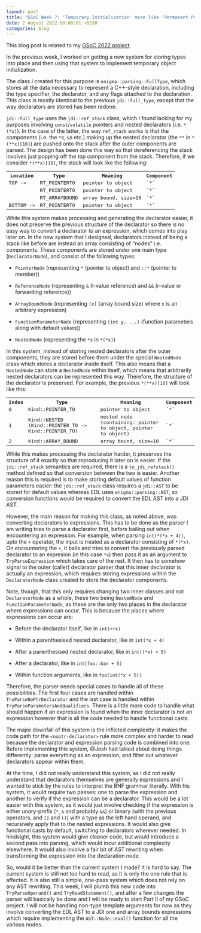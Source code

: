 ```yaml
---
layout: post
title: "GSoC Week 7: 'Temporary Initialization' more like 'Permanent Pain'"
date: 2 August 2022 00:00:01 +0530
categories: blog
---
```


This blog post is related to my <a href="https://summerofcode.withgoogle.com/programs/2022/projects/BrXiUNA2">GSoC 2022
project</a>.

In the previous week, I worked on getting a new system for storing types into place and then using that system to implement
temporary object initialization.

The class I created for this purpose is `enigma::parsing::FullType`, which stores all the data necessary to
represent a C++-style declaration, including the type specifier, the declarator, and any flags attached to the declaration.
This class is mostly identical to the previous `jdi::full_type`, except that the way declarators are stored has
been redone.

`jdi::full_type` uses the `jdi::ref_stack` class, which I found lacking for my purposes
involving `const`/`volatile` pointers and nested declarators (i.e. `*(*x)`). In the case
of the latter, the way `ref_stack` works is that the components (i.e. the `*`s, `&`s etc.)
making up the nested declarator (the `**` in `*(**x)[10]`) are pushed onto the stack after the outer
components are parsed. The design has been done this way so that dereferencing the stack involves just popping off the top
component from the stack. Therefore, if we consider `*(**x)[10]`, the stack will look like the following:

<table style="font-family: monospace">
<tr>
<th>Location</th><th>Type</th><th>Meaning</th><th>Component</th>
</tr>
<tr>
<td>TOP -></td><td>RT_POINTERTO</td><td>pointer to object</td><td>`*`</td>
</tr>
<tr>
<td></td><td>RT_POINTERTO</td><td>pointer to object</td><td>`*`</td>
</tr>
<tr>
<td></td><td>RT_ARRAYBOUND</td><td>array bound, size=10</td><td>`*`</td>
</tr>
<tr>
<td>BOTTOM -></td><td>RT_POINTERTO</td><td>pointer to object</td><td>`*`</td>
</tr>
</table>

While this system makes processing and generating the declarator easier, it does not preserve the previous structure
of the declarator so there is no easy way to convert a declarator to an expression, which comes into play later on. In the
new system that I designed, declarators instead of being a stack like before are instead an array consisting of "nodes"
i.e. components. These components are stored under one main type (`DeclaratorNode`), and consist of the following
types:

- `PointerNode` (representing `*` (pointer to object) and `::*` (pointer to member))

- `ReferenceNode` (representing `&` (l-value reference) and `&&` (r-value or forwarding reference))

- `ArrayBoundNode` (representing `[x]` (array bound size) where `x` is an arbitrary expression)

- `FunctionParameterNode` (representing `(int y, ...)` (function parameters along with default values))

- `NestedNode` (representing the `*x` in `*(*x)`)

In this system, instead of storing nested declarators after the outer components, they are
stored before them under the special `NestedNode` class which stores a declarator inside itself. This also means
that a `NestedNode` can store a `NestedNode` within itself, which means that arbitrarily nested declarators
can be represented this way. Therefore, the structure of the declarator is preserved. For example, the previous `*(**x)[10]`
will look like this:

<table style="font-family: monospace">
<tr>
<th>Index</th><th>Type</th><th>Meaning</th><th>Component</th>
</tr>
<tr>
<td>0</td><td>Kind::POINTER_TO</td><td>pointer to object</td><td>`*`</td>
</tr>
<tr>
<td>1</td><td>Kind::NESTED (Kind::POINTER_TO -> Kind::POINTER_TO)</td><td>nested node (containing: pointer to object, pointer to object)</td><td>`*`</td>
</tr>
<tr>
<td>2</td><td>Kind::ARRAY_BOUND</td><td>array bound, size=10</td><td>`*`</td>
</tr>
</table>

While this makes processing the declarator harder, it preserves the structure of it exactly so that reproducing it later
on is easier. If the `jdi::ref_stack` semantics are required, there is a `to_jdi_refstack()` method
defined so that conversion between the two is easier. Another reason this is required is to make storing default values of
function parameters easier: the `jdi::ref_stack` class requires a `jdi::AST` to be stored for default
values whereas EDL uses `enigma::parsing::AST`, so conversion functions would be required to convert the EDL 
AST into a JDI AST.

However, the main reason for making this class, as noted above, was converting declarators to expressions. This has to be
done as the parser I am writing tries to parse a declarator first, before bailing out when encountering an expression. For
example, when parsing `int(*(*x + 4))`, upto the `+` operator, the input is treated as a declarator
consisting of `*(*x)`. On encountering the `+`, it bails and tries to convert the previously parsed
declarator to an expresion (in this case `*x`) then pass it as an argument to `TryParseExpression`
which takes care of the rest. It then has to somehow signal to the outer (caller) declarator parser that this inner declarator
is actually an expression, which requires storing expressions within the `DeclaratorNode` class created to store
the declarator components.

Note, though, that this only requires changing two inner classes and not `DeclaratorNode` as a whole, these two
being `NestedNode` and `FunctionParameterNode`, as these are the only two places in the declarator
where expressions can occur. This is because the places where expressions can occur are:

- Before the declarator itself, like in `int(++x)`

- Within a parenthesised nested declarator, like in `int(*x + 4)`

- After a parenthesised nested declarator, like in `int((*x) + 5)`

- After a declarator, like in `int(foo::bar + 5)`

- Within function arguments, like in `foo(int(*x + 5))`

Therefore, the parser needs special cases to handle all of these possibilities. The first four cases are handled within
`TryParseNoPtrDeclarator` and the last case is handled within `TryParseParametersAndQualifiers`. There
is a little more code to handle what should happen if an expression is found when the inner declarator is not an expression
however that is all the code needed to handle functional casts.

The major downfall of this system is the inflicted complexity: it makes the code path for the `<noptr-declarator>`
rule more complex and harder to read because the declarator and expression parsing code is combined into one. Before implementing
this system, @Josh had talked about doing things differently: parse everything as an expression, and filter out whatever
declarators appear within them.

At the time, I did not really understand this system, as I did not really understand
that declarators themselves are generally expressions and I wanted to stick by the rules to interpret the BNF
grammar literally. With his system, it would require two passes: one to parse the expression and another to verify if
the expression can be a declarator. This would be a lot easier with this system, as it would just involve checking if 
the expression is either unary-prefix (`*`, `&` and probably `&&`) or binary (with the previous
operators, and `[]` and `()`) with a type as the left hand operand, and recursively apply that to
the nested expressions. It would also give functional casts by default, switching to declarators wherever needed. In hindsight,
this system would give cleaner code, but would introduce a second pass into parsing, which would incur additional complexity
elsewhere. It would also involve a fair bit of AST rewriting when transforming the expression into the declaration node.

So, would it be better than the current system I made? It is hard to say. The current system is still not too hard to read,
as it is only the one rule that is affected. It is also still a simple, one-pass system which does not rely on any AST
rewriting. This week, I will plumb this new code into `TryParseOperand()` and `TryReadStatement()`,
and after a few changes the parser will basically be done and I will be ready to start Part II of my GSoC project. I will
not be handling non-type template arguments for now as they involve converting the EDL AST to a JDI one and array bounds
expressions which require implementing the `AST::Node::eval()` function for all the various nodes.
